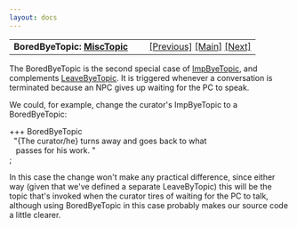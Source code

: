 ```yaml
---
layout: docs
---
```

<table width="100%" data-border="0" data-cellspacing="0"
data-cellpadding="3" data-bgcolor="#C0C0C0">
<colgroup>
<col style="width: 50%" />
<col style="width: 50%" />
</colgroup>
<tbody>
<tr>
<td style="text-align: left;"><strong>BoredByeTopic: <a
href="misctopic.html">MiscTopic</a><br />
</strong></td>
<td style="text-align: right;"><a
href="leavebyetopic.html">[Previous]</a> <a
href="generalintroduction.html">[Main]</a> <a
href="actorbyetopic.html">[Next]</a></td>
</tr>
</tbody>
</table>

  
The BoredByeTopic is the second special case of
[ImpByeTopic](impbyetopic.html), and complements
[LeaveByeTopic](leavebyetopic.html). It is triggered whenever a
conversation is terminated because an NPC gives up waiting for the PC to
speak.  
  
We could, for example, change the curator's ImpByeTopic to a
BoredByeTopic:  
  
+++ BoredByeTopic  
  "{The curator/he} turns away and goes back to what  
   passes for his work. "  
;  
  
In this case the change won't make any practical difference, since
either way (given that we've defined a separate LeaveByTopic) this will
be the topic that's invoked when the curator tires of waiting for the PC
to talk, although using BoredByeTopic in this case probably makes our
source code a little clearer.  
